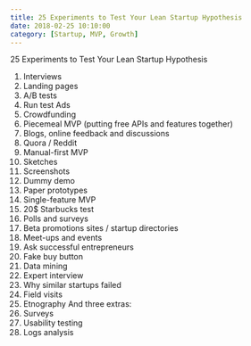 ```yaml
---
title: 25 Experiments to Test Your Lean Startup Hypothesis
date: 2018-02-25 10:10:00
category: [Startup, MVP, Growth]
---
```


25 Experiments to Test Your Lean Startup Hypothesis
1.	Interviews
2.	Landing pages
3.	A/B tests
4.	Run test Ads
5.	Crowdfunding
6.	Piecemeal MVP (putting free APIs and features together)
7.	Blogs, online feedback and discussions
8.	Quora / Reddit
9.	Manual-first MVP
10.	Sketches
11.	Screenshots
12.	Dummy demo
13.	Paper prototypes
14.	Single-feature MVP
15.	20$ Starbucks test
16.	Polls and surveys
17.	Beta promotions sites / startup directories
18.	Meet-ups and events
19.	Ask successful entrepreneurs
20.	Fake buy button
21.	Data mining
22.	Expert interview
23.	Why similar startups failed
24.	Field visits
25.	Etnography
And three extras:
26.	Surveys
27.	Usability testing
28.	Logs analysis

